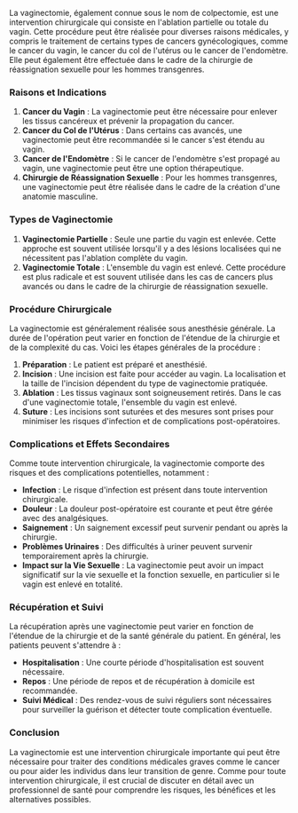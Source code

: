 La vaginectomie, également connue sous le nom de colpectomie, est une intervention chirurgicale qui consiste en l'ablation partielle ou totale du vagin. Cette procédure peut être réalisée pour diverses raisons médicales, y compris le traitement de certains types de cancers gynécologiques, comme le cancer du vagin, le cancer du col de l'utérus ou le cancer de l'endomètre. Elle peut également être effectuée dans le cadre de la chirurgie de réassignation sexuelle pour les hommes transgenres.

### Raisons et Indications

1. **Cancer du Vagin** : La vaginectomie peut être nécessaire pour enlever les tissus cancéreux et prévenir la propagation du cancer.
2. **Cancer du Col de l'Utérus** : Dans certains cas avancés, une vaginectomie peut être recommandée si le cancer s'est étendu au vagin.
3. **Cancer de l'Endomètre** : Si le cancer de l'endomètre s'est propagé au vagin, une vaginectomie peut être une option thérapeutique.
4. **Chirurgie de Réassignation Sexuelle** : Pour les hommes transgenres, une vaginectomie peut être réalisée dans le cadre de la création d'une anatomie masculine.

### Types de Vaginectomie

1. **Vaginectomie Partielle** : Seule une partie du vagin est enlevée. Cette approche est souvent utilisée lorsqu'il y a des lésions localisées qui ne nécessitent pas l'ablation complète du vagin.
2. **Vaginectomie Totale** : L'ensemble du vagin est enlevé. Cette procédure est plus radicale et est souvent utilisée dans les cas de cancers plus avancés ou dans le cadre de la chirurgie de réassignation sexuelle.

### Procédure Chirurgicale

La vaginectomie est généralement réalisée sous anesthésie générale. La durée de l'opération peut varier en fonction de l'étendue de la chirurgie et de la complexité du cas. Voici les étapes générales de la procédure :

1. **Préparation** : Le patient est préparé et anesthésié.
2. **Incision** : Une incision est faite pour accéder au vagin. La localisation et la taille de l'incision dépendent du type de vaginectomie pratiquée.
3. **Ablation** : Les tissus vaginaux sont soigneusement retirés. Dans le cas d'une vaginectomie totale, l'ensemble du vagin est enlevé.
4. **Suture** : Les incisions sont suturées et des mesures sont prises pour minimiser les risques d'infection et de complications post-opératoires.

### Complications et Effets Secondaires

Comme toute intervention chirurgicale, la vaginectomie comporte des risques et des complications potentielles, notamment :

- **Infection** : Le risque d'infection est présent dans toute intervention chirurgicale.
- **Douleur** : La douleur post-opératoire est courante et peut être gérée avec des analgésiques.
- **Saignement** : Un saignement excessif peut survenir pendant ou après la chirurgie.
- **Problèmes Urinaires** : Des difficultés à uriner peuvent survenir temporairement après la chirurgie.
- **Impact sur la Vie Sexuelle** : La vaginectomie peut avoir un impact significatif sur la vie sexuelle et la fonction sexuelle, en particulier si le vagin est enlevé en totalité.

### Récupération et Suivi

La récupération après une vaginectomie peut varier en fonction de l'étendue de la chirurgie et de la santé générale du patient. En général, les patients peuvent s'attendre à :

- **Hospitalisation** : Une courte période d'hospitalisation est souvent nécessaire.
- **Repos** : Une période de repos et de récupération à domicile est recommandée.
- **Suivi Médical** : Des rendez-vous de suivi réguliers sont nécessaires pour surveiller la guérison et détecter toute complication éventuelle.

### Conclusion

La vaginectomie est une intervention chirurgicale importante qui peut être nécessaire pour traiter des conditions médicales graves comme le cancer ou pour aider les individus dans leur transition de genre. Comme pour toute intervention chirurgicale, il est crucial de discuter en détail avec un professionnel de santé pour comprendre les risques, les bénéfices et les alternatives possibles.